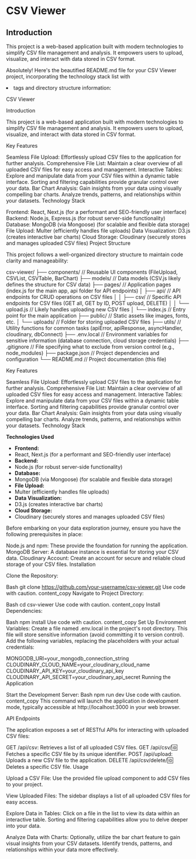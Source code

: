 <h1> CSV Viewer </h1>

<h2> Introduction </h2>

This project is a web-based application built with modern technologies to simplify CSV file management and analysis. It empowers users to upload, visualize, and interact with data stored in CSV format.

Absolutely! Here's the beautified README.md file for your CSV Viewer project, incorporating the technology stack list with <li> tags and directory structure information:

CSV Viewer

Introduction

This project is a web-based application built with modern technologies to simplify CSV file management and analysis. It empowers users to upload, visualize, and interact with data stored in CSV format.

Key Features

Seamless File Upload: Effortlessly upload CSV files to the application for further analysis.
Comprehensive File List: Maintain a clear overview of all uploaded CSV files for easy access and management.
Interactive Tables: Explore and manipulate data from your CSV files within a dynamic table interface. Sorting and filtering capabilities provide granular control over your data.
Bar Chart Analysis: Gain insights from your data using visually compelling bar charts. Analyze trends, patterns, and relationships within your datasets.
Technology Stack

Frontend: React, Next.js (for a performant and SEO-friendly user interface)
Backend: Node.js, Express.js (for robust server-side functionality)
Database: MongoDB (via Mongoose) (for scalable and flexible data storage)
File Upload: Multer (efficiently handles file uploads)
Data Visualization: D3.js (creates interactive bar charts)
Cloud Storage: Cloudinary (securely stores and manages uploaded CSV files)
Project Structure

This project follows a well-organized directory structure to maintain code clarity and manageability:

csv-viewer/
├── components/  // Reusable UI components (FileUpload, CSVList, CSVTable, BarChart)
├── models/     // Data models (CSV.js likely defines the structure for CSV data)
├── pages/       // Application pages (index.js for the main app, api folder for API endpoints)
│   ├── api/     // API endpoints for CRUD operations on CSV files
│   │   ├── csv/  // Specific API endpoints for CSV files (GET all, GET by ID, POST upload, DELETE)
│   │   └── upload.js  // Likely handles uploading new CSV files
│   └── index.js  // Entry point for the main application
├── public/     // Static assets like images, fonts, etc.
│   └── uploads/ // Folder for storing uploaded CSV files
├── utils/       // Utility functions for common tasks (apiError, apiResponse, asyncHandler, cloudinary, dbConnect)
├── .env.local    // Environment variables for sensitive information (database connection, cloud storage credentials)
├── .gitignore    // File specifying what to exclude from version control (e.g., node_modules)
├── package.json  // Project dependencies and configuration
└── README.md     // Project documentation (this file)

Key Features

Seamless File Upload: Effortlessly upload CSV files to the application for further analysis.
Comprehensive File List: Maintain a clear overview of all uploaded CSV files for easy access and management.
Interactive Tables: Explore and manipulate data from your CSV files within a dynamic table interface. Sorting and filtering capabilities provide granular control over your data.
Bar Chart Analysis: Gain insights from your data using visually compelling bar charts. Analyze trends, patterns, and relationships within your datasets.
Technology Stack

**Technologies Used**

* **Frontend:**
  <li>React, Next.js (for a performant and SEO-friendly user interface)</li>
* **Backend:**
  <li>Node.js (for robust server-side functionality)</li>
* **Database:**
  <li>MongoDB (via Mongoose) (for scalable and flexible data storage)</li>
* **File Upload:**
  <li>Multer (efficiently handles file uploads)</li>
* **Data Visualization:**
  <li>D3.js (creates interactive bar charts)</li>
* **Cloud Storage:**
  <li>Cloudinary (securely stores and manages uploaded CSV files)</li>


Before embarking on your data exploration journey, ensure you have the following prerequisites in place:


Node.js and npm: These provide the foundation for running the application.
MongoDB Server: A database instance is essential for storing your CSV data.
Cloudinary Account: Create an account for secure and reliable cloud storage of your CSV files.
Installation

Clone the Repository:

Bash
git clone https://github.com/your-username/csv-viewer.git
Use code with caution.
content_copy
Navigate to Project Directory:

Bash
cd csv-viewer
Use code with caution.
content_copy
Install Dependencies:

Bash
npm install
Use code with caution.
content_copy
Set Up Environment Variables:
Create a file named .env.local in the project's root directory. This file will store sensitive information (avoid committing it to version control). Add the following variables, replacing the placeholders with your actual credentials:

MONGODB_URI=your_mongodb_connection_string
CLOUDINARY_CLOUD_NAME=your_cloudinary_cloud_name
CLOUDINARY_API_KEY=your_cloudinary_api_key
CLOUDINARY_API_SECRET=your_cloudinary_api_secret
Running the Application

Start the Development Server:
Bash
npm run dev
Use code with caution.
content_copy
This command will launch the application in development mode, typically accessible at http://localhost:3000 in your web browser.

API Endpoints

The application exposes a set of RESTful APIs for interacting with uploaded CSV files:

GET /api/csv: Retrieves a list of all uploaded CSV files.
GET /api/csv/:id: Fetches a specific CSV file by its unique identifier.
POST /api/upload: Uploads a new CSV file to the application.
DELETE /api/csv/delete/:id: Deletes a specific CSV file.
Usage

Upload a CSV File: Use the provided file upload component to add CSV files to your project.

View Uploaded Files: The sidebar displays a list of all uploaded CSV files for easy access.

Explore Data in Tables: Click on a file in the list to view its data within an interactive table. Sorting and filtering capabilities allow you to delve deeper into your data.

Analyze Data with Charts: Optionally, utilize the bar chart feature to gain visual insights from your CSV datasets. Identify trends, patterns, and relationships within your data more effectively.




